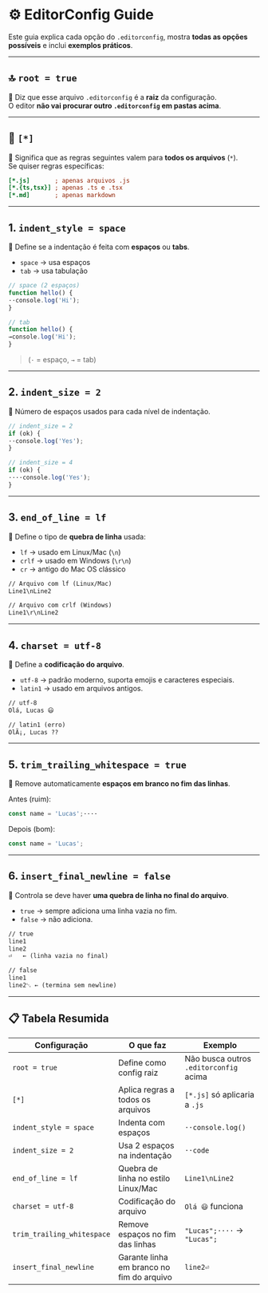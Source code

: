 # ⚙️ EditorConfig Guide

Este guia explica cada opção do `.editorconfig`, mostra **todas as opções possíveis** e inclui
**exemplos práticos**.

---

## 🔝 `root = true`
📌 Diz que esse arquivo `.editorconfig` é a **raiz** da configuração.  
O editor **não vai procurar outro `.editorconfig` em pastas acima**.

---

## 📝 `[*]`
📌 Significa que as regras seguintes valem para **todos os arquivos** (`*`).  
Se quiser regras específicas:

```ini
[*.js]       ; apenas arquivos .js
[*.{ts,tsx}] ; apenas .ts e .tsx
[*.md]       ; apenas markdown
```

---

## 1. `indent_style = space`
📌 Define se a indentação é feita com **espaços** ou **tabs**.

- `space` → usa espaços  
- `tab` → usa tabulação  

```js
// space (2 espaços)
function hello() {
··console.log('Hi');
}

// tab
function hello() {
→console.log('Hi');
}
```

> (`·` = espaço, `→` = tab)

---

## 2. `indent_size = 2`
📌 Número de espaços usados para cada nível de indentação.

```js
// indent_size = 2
if (ok) {
··console.log('Yes');
}

// indent_size = 4
if (ok) {
····console.log('Yes');
}
```

---

## 3. `end_of_line = lf`
📌 Define o tipo de **quebra de linha** usada:

- `lf` → usado em Linux/Mac (`\n`)  
- `crlf` → usado em Windows (`\r\n`)  
- `cr` → antigo do Mac OS clássico  

```txt
// Arquivo com lf (Linux/Mac)
Line1\nLine2

// Arquivo com crlf (Windows)
Line1\r\nLine2
```

---

## 4. `charset = utf-8`
📌 Define a **codificação do arquivo**.

- `utf-8` → padrão moderno, suporta emojis e caracteres especiais.  
- `latin1` → usado em arquivos antigos.  

```txt
// utf-8
Olá, Lucas 😃

// latin1 (erro)
OlÃ¡, Lucas ??
```

---

## 5. `trim_trailing_whitespace = true`
📌 Remove automaticamente **espaços em branco no fim das linhas**.

Antes (ruim):  
```js
const name = 'Lucas';····
```

Depois (bom):  
```js
const name = 'Lucas';
```

---

## 6. `insert_final_newline = false`
📌 Controla se deve haver **uma quebra de linha no final do arquivo**.

- `true` → sempre adiciona uma linha vazia no fim.  
- `false` → não adiciona.  

```txt
// true
line1
line2
⏎   ← (linha vazia no final)

// false
line1
line2␃ ← (termina sem newline)
```

---

## 📋 Tabela Resumida

| Configuração               | O que faz                                   | Exemplo                                |
|-----------------------------|---------------------------------------------|----------------------------------------|
| `root = true`              | Define como config raiz                     | Não busca outros `.editorconfig` acima |
| `[*]`                      | Aplica regras a todos os arquivos           | `[*.js]` só aplicaria a `.js`          |
| `indent_style = space`     | Indenta com espaços                         | `··console.log()`                      |
| `indent_size = 2`          | Usa 2 espaços na indentação                 | `··code`                               |
| `end_of_line = lf`         | Quebra de linha no estilo Linux/Mac         | `Line1\nLine2`                        |
| `charset = utf-8`          | Codificação do arquivo                      | `Olá 😃` funciona                      |
| `trim_trailing_whitespace` | Remove espaços no fim das linhas            | `"Lucas";····` → `"Lucas";`            |
| `insert_final_newline`     | Garante linha em branco no fim do arquivo   | `line2⏎`                               |

